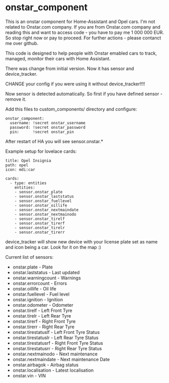 # onstar_component
This is an onstar component for Home-Assistant and Opel cars. I'm not related to Onstar.com company. 
If you are from Onstar.com company and reading this and want to access code - you have to pay me 1 000 000 EUR. So stop right now or pay to proceed. For further actions - please contanct me over github.

This code is designed to help people with Onstar emabled cars to track, managed, monitor their cars with Home Assistant.

There was change from initial version. Now it has sensor and device_tracker.

CHANGE your config if you were using it without device_tracker!!!!

Now sensor is detected automatically. So first if you have defined sensor - remove it.

Add this files to custom_components/ directory and configure:

```
onstar_component:
  username: !secret onstar_username
  password: !secret onstar_password
  pin:      !secret onstar_pin
```

After restart of HA you will see sensor.onstar.\* 


Example setup for lovelace cards:

```
title: Opel Insignia
path: opel
icon: mdi:car 

cards:
  - type: entities
    entities:
    - sensor.onstar_plate
    - sensor.onstar_laststatus
    - sensor.onstar_fuellevel
    - sensor.onstar_oillife
    - sensor.onstar_nextmaindate
    - sensor.onstar_nextmainodo
    - sensor.onstar_tirelf
    - sensor.onstar_tirerf
    - sensor.onstar_tirelr
    - sensor.onstar_tirerr
```

device_tracker will show new device with your license plate set as name and icon being a car. Look for it on the map :)

Current list of sensors:
- onstar.plate - Plate
- onstar.laststatus - Last updated
- onstar.warningcount - Warnings
- onstar.errorcount - Errors
- onstar.oillife - Oil life
- onstar.fuellevel - Fuel level
- onstar.ignition - Ignition
- onstar.odometer - Odometer
- onstar.tirelf - Left Front Tyre
- onstar.tirelr - Left Rear Tyre
- onstar.tirerf - Right Front Tyre
- onstar.tirerr - Right Rear Tyre
- onstar.tirestatuslf - Left Front Tyre Status
- onstar.tirestatuslr - Left Rear Tyre Status
- onstar.tirestatusrf - Right Front Tyre Status
- onstar.tirestatusrr - Right Rear Tyre Status
- onstar.nextmainodo - Next maintenance
- onstar.nextmaindate - Next maintenance Date
- onstar.airbagok - Airbag status
- onstar.localisation - Latest localisation
- onstar.vin - VIN
